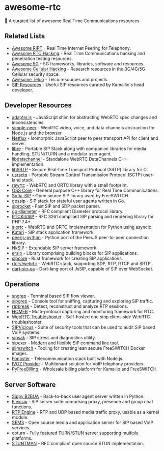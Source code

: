 # awesome-rtc

:satellite: A curated list of awesome Real Time Communications resources

## Related Lists

- [Awesome RIPT](https://github.com/rtckit/awesome-ript) - Real Time Internet Peering for Telephony.
- [Awesome RTC Hacking](https://github.com/EnableSecurity/awesome-rtc-hacking) - Real Time Communications hacking and penetration testing resources.
- [Awesome 5G](https://github.com/calee0219/awesome-5g) - 5G frameworks, libraries, software and resources.
- [Awesome Cellular Hacking](https://github.com/W00t3k/Awesome-Cellular-Hacking) - Research resources in the 3G/4G/5G Cellular security space.
- [Awesome Telco](https://github.com/ravens/awesome-telco) - Telco resources and projects.
- [SIP Resources](https://github.com/miconda/sip-resources) - Useful SIP resources curated by Kamailio's head developer.

## Developer Resources

- [adapter.js](https://github.com/webrtcHacks/adapter) - JavaScript shim for abstracting WebRTC spec changes and inconsistencies.
- [simple-peer](https://github.com/feross/simple-peer) - WebRTC video, voice, and data channels abstraction for Node.js and the browser.
- [Netflux](https://github.com/coast-team/netflux) - Isomorphic JavaScript peer to peer transport API for client and server.
- [libre](https://github.com/creytiv/re) - Portable SIP Stack along with companion libraries for media handling, STUN/TURN and a modular user agent.
- [libdatachannel](https://github.com/paullouisageneau/libdatachannel) - Standalone WebRTC DataChannels C++ implementation.
- [libSRTP](https://github.com/cisco/libsrtp) - Secure Real-time Transport Protocol (SRTP) library for C.
- [usrsctp](https://github.com/sctplab/usrsctp) - Portable Stream Control Transmission Protocol (SCTP) user-land stack.
- [rawrtc](https://github.com/rawrtc/rawrtc) - WebRTC and ORTC library with a small footprint.
- [OSS Core](https://github.com/joegen/oss_core) - General purpose C++ library for Real Time Communications.
- [Sofia-SIP](https://github.com/freeswitch/sofia-sip) - Open source SIP library used by FreeSWITCH.
- [gossip](https://github.com/StefanKopieczek/gossip) - SIP stack for stateful user agents written in Go.
- [siprocket](https://github.com/marv2097/siprocket) - Fast SIP and SDP packet parser.
- [go-diameter](https://github.com/fiorix/go-diameter) - RFC compliant Diameter protocol library.
- [RTCKit/SIP](https://github.com/rtckit/php-sip) - RFC 3261 compliant SIP parsing and rendering library for PHP 7.4+.
- [aiortc](https://github.com/aiortc/aiortc) - WebRTC and ORTC implementation for Python using asyncio.
- [Katari](https://github.com/hyperioxx/Katari) - SIP stack application framework.
- [peerjs-python](https://github.com/ambianic/peerjs-python) - Python port of the PeerJS peer-to-peer connection library.
- [NkSIP](https://github.com/NetComposer/nksip) - Extendable SIP server framework.
- [ersip](https://github.com/poroh/ersip) - Library comprising building blocks for SIP applications.
- [sipcore](https://github.com/armatusmiles/sipcore) - Rust framework for creating SIP applications.
- [rtcrs/webrtc](https://github.com/rtcrs/webrtc) - WebRTC stack, supporting SDP, RTP, RTCP and SRTP.
- [dart-sip-ua](https://github.com/cloudwebrtc/dart-sip-ua) - Dart-lang port of JsSIP, capable of SIP over WebSocket.

## Operations

- [sngrep](https://github.com/irontec/sngrep) - Terminal based SIP flow viewer.
- [sipgrep](https://github.com/sipcapture/sipgrep) - Console tool for sniffing, capturing and exploring SIP traffic.
- [rtpbreak](https://github.com/Naishy/rtpsplit) - Detect, reconstruct and analyze RTP sessions.
- [HOMER](https://github.com/sipcapture/homer) - Multi-protocol capturing and monitoring framework for RTC.
- [WebRTC Troubleshooter](https://github.com/webrtc/testrtc) - Self-hosted one stop client-side WebRTC troubleshooter.
- [SIPVicious](https://github.com/EnableSecurity/sipvicious) - Suite of security tools that can be used to audit SIP based VoIP systems.
- [sipsak](https://github.com/nils-ohlmeier/sipsak) - SIP stress and diagnostics utility.
- [sipexer](https://github.com/miconda/sipexer) - Modern and flexible SIP command line tool.
- [slimswitch](https://github.com/rtckit/slimswitch) - Tooling for creating lean secure FreeSWITCH Docker images.
- [Fonoster](https://github.com/fonoster/fonoster) - Telecommunication stack built with Node.js.
- [IVOZ Provider](https://github.com/irontec/ivozprovider) - Multitenant solution for VoIP telephony providers.
- [PyFreeBilling](https://github.com/mwolff44/pyfreebilling) - Wholesale billing platform for Kamailio and FreeSWITCH.

## Server Software

- [Sippy B2BUA](https://github.com/sippy/b2bua) - Back-to-back user agent server written in Python.
- [Flexisip](https://github.com/BelledonneCommunications/flexisip) - SIP server suite comprising proxy, presence and group chat functions.
- [RTP:Engine](https://github.com/sipwise/rtpengine) - RTP and UDP based media traffic proxy, usable as a kernel module.
- [SEMS](https://github.com/sems-server/sems) - Open source media and application server for SIP based VoIP services.
- [coturn](https://github.com/coturn/coturn) - Fully featured TURN/STUN server supporting multiple platforms.
- [STUNTMAN](https://github.com/jselbie/stunserver) - RFC compliant open source STUN implementation.
